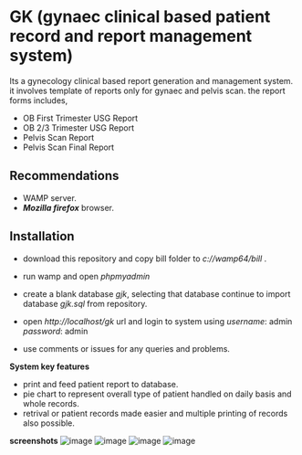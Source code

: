 # GK (gynaec clinical based patient record and report management system)
Its a gynecology clinical based report generation and management system. it involves template of reports only for gynaec and pelvis scan.
the report forms includes,	
- OB First Trimester USG Report
- OB 2/3 Trimester USG Report
- Pelvis Scan Report
- Pelvis Scan Final Report
## Recommendations
- WAMP server.
- ***Mozilla firefox*** browser.
## Installation
- download this repository and copy bill folder to _c://wamp64/bill_ .
- run wamp and open _phpmyadmin_ 
- create a blank database _gjk_, selecting that database continue to import database _gjk.sql_ from repository.
- open _http://localhost/gk_ url and login to system using 
_username_: admin
_password_: admin

- use comments or issues for any queries and problems.

**System key features**
- print and feed patient report to database.
- pie chart to represent overall type of patient handled on daily basis and whole records.
- retrival or patient records made easier and multiple printing of records also possible.

**screenshots**
  ![image](https://user-images.githubusercontent.com/64268236/81295665-6277de00-908e-11ea-8f49-e99dae512732.png)
  ![image](https://user-images.githubusercontent.com/64268236/81295792-99e68a80-908e-11ea-971f-a9e3fce6cf3b.png)
  ![image](https://user-images.githubusercontent.com/64268236/81296537-aae3cb80-908f-11ea-93c3-45358f707122.png)
  ![image](https://user-images.githubusercontent.com/64268236/81298612-9e14a700-9092-11ea-8a5f-8ceea37e03e6.png)
